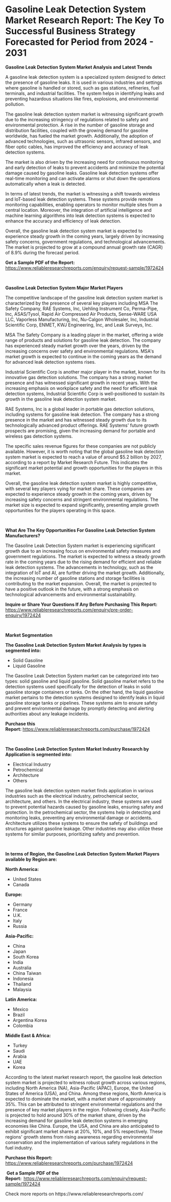 <p><h1>Gasoline Leak Detection System Market Research Report: The Key To Successful Business Strategy Forecasted for Period from 2024 - 2031</h1></p><p><strong>Gasoline Leak Detection System Market Analysis and Latest Trends</strong></p>
<p><p>A gasoline leak detection system is a specialized system designed to detect the presence of gasoline leaks. It is used in various industries and settings where gasoline is handled or stored, such as gas stations, refineries, fuel terminals, and industrial facilities. The system helps in identifying leaks and preventing hazardous situations like fires, explosions, and environmental pollution.</p><p>The gasoline leak detection system market is witnessing significant growth due to the increasing stringency of regulations related to safety and environmental protection. A rise in the number of gasoline storage and distribution facilities, coupled with the growing demand for gasoline worldwide, has fueled the market growth. Additionally, the adoption of advanced technologies, such as ultrasonic sensors, infrared sensors, and fiber optic cables, has improved the efficiency and accuracy of leak detection systems.</p><p>The market is also driven by the increasing need for continuous monitoring and early detection of leaks to prevent accidents and minimize the potential damage caused by gasoline leaks. Gasoline leak detection systems offer real-time monitoring and can activate alarms or shut down the operations automatically when a leak is detected.</p><p>In terms of latest trends, the market is witnessing a shift towards wireless and IoT-based leak detection systems. These systems provide remote monitoring capabilities, enabling operators to monitor multiple sites from a central location. Moreover, the integration of artificial intelligence and machine learning algorithms into leak detection systems is expected to enhance the accuracy and efficiency of leak detection.</p><p>Overall, the gasoline leak detection system market is expected to experience steady growth in the coming years, largely driven by increasing safety concerns, government regulations, and technological advancements. The market is projected to grow at a compound annual growth rate (CAGR) of 8.9% during the forecast period.</p></p>
<p><strong>Get a Sample PDF of the Report:&nbsp;</strong> <a href="https://www.reliableresearchreports.com/enquiry/request-sample/1972424">https://www.reliableresearchreports.com/enquiry/request-sample/1972424</a></p>
<p>&nbsp;</p>
<p><strong>Gasoline Leak Detection System Major Market Players</strong></p>
<p><p>The competitive landscape of the gasoline leak detection system market is characterized by the presence of several key players including MSA The Safety Company, RAE Systems, Inc, Uehling Instrument Co, Perma-Pipe, Inc, ASAS/Tysol, Rapid Air Compressed Air Products, Sense-WARE USA LLC, Vaporless Manufacturing, Inc, Nu-Calgon Wholesaler, Inc, Industrial Scientific Corp, ENMET, KWJ Engineering, Inc, and Leak Surveys, Inc.</p><p>MSA The Safety Company is a leading player in the market, offering a wide range of products and solutions for gasoline leak detection. The company has experienced steady market growth over the years, driven by the increasing concerns over safety and environmental regulations. MSA's market growth is expected to continue in the coming years as the demand for advanced leak detection systems rises.</p><p>Industrial Scientific Corp is another major player in the market, known for its innovative gas detection solutions. The company has a strong market presence and has witnessed significant growth in recent years. With the increasing emphasis on workplace safety and the need for efficient leak detection systems, Industrial Scientific Corp is well-positioned to sustain its growth in the gasoline leak detection system market.</p><p>RAE Systems, Inc is a global leader in portable gas detection solutions, including systems for gasoline leak detection. The company has a strong presence in the market and has witnessed steady growth due to its technologically advanced product offerings. RAE Systems' future growth prospects are promising, given the increasing demand for portable and wireless gas detection systems.</p><p>The specific sales revenue figures for these companies are not publicly available. However, it is worth noting that the global gasoline leak detection system market is expected to reach a value of around $5.2 billion by 2027, according to a report by Market Research Future. This indicates the significant market potential and growth opportunities for the players in this market.</p><p>Overall, the gasoline leak detection system market is highly competitive, with several key players vying for market share. These companies are expected to experience steady growth in the coming years, driven by increasing safety concerns and stringent environmental regulations. The market size is expected to expand significantly, presenting ample growth opportunities for the players operating in this space.</p></p>
<p>&nbsp;</p>
<p><strong>What Are The Key Opportunities For Gasoline Leak Detection System Manufacturers?</strong></p>
<p><p>The Gasoline Leak Detection System market is experiencing significant growth due to an increasing focus on environmental safety measures and government regulations. The market is expected to witness a steady growth rate in the coming years due to the rising demand for efficient and reliable leak detection systems. The advancements in technology, such as the integration of IoT and AI, are further driving the market growth. Additionally, the increasing number of gasoline stations and storage facilities is contributing to the market expansion. Overall, the market is projected to have a positive outlook in the future, with a strong emphasis on technological advancements and environmental sustainability.</p></p>
<p><strong>Inquire or Share Your Questions If Any Before Purchasing This Report:</strong> <a href="https://www.reliableresearchreports.com/enquiry/pre-order-enquiry/1972424">https://www.reliableresearchreports.com/enquiry/pre-order-enquiry/1972424</a></p>
<p>&nbsp;</p>
<p><strong>Market Segmentation</strong></p>
<p><strong>The Gasoline Leak Detection System Market Analysis by types is segmented into:</strong></p>
<p><ul><li>Solid Gasoline</li><li>Liquid Gasoline</li></ul></p>
<p><p>The Gasoline Leak Detection System market can be categorized into two types: solid gasoline and liquid gasoline. Solid gasoline market refers to the detection systems used specifically for the detection of leaks in solid gasoline storage containers or tanks. On the other hand, the liquid gasoline market pertains to the detection systems designed to identify leaks in liquid gasoline storage tanks or pipelines. These systems aim to ensure safety and prevent environmental damage by promptly detecting and alerting authorities about any leakage incidents.</p></p>
<p><strong>Purchase this Report:&nbsp;</strong><a href="https://www.reliableresearchreports.com/purchase/1972424">https://www.reliableresearchreports.com/purchase/1972424</a></p>
<p>&nbsp;</p>
<p><strong>The Gasoline Leak Detection System Market Industry Research by Application is segmented into:</strong></p>
<p><ul><li>Electrical Industry</li><li>Petrochemical</li><li>Architecture</li><li>Others</li></ul></p>
<p><p>The gasoline leak detection system market finds application in various industries such as the electrical industry, petrochemical sector, architecture, and others. In the electrical industry, these systems are used to prevent potential hazards caused by gasoline leaks, ensuring safety and protection. In the petrochemical sector, the systems help in detecting and monitoring leaks, preventing any environmental damage or accidents. Architecture utilizes these systems to ensure the safety of buildings and structures against gasoline leakage. Other industries may also utilize these systems for similar purposes, prioritizing safety and prevention.</p></p>
<p>&nbsp;</p>
<p><strong>In terms of Region, the Gasoline Leak Detection System Market Players available by Region are:</strong></p>
<p>
    <p> <strong> North America: </strong>
        <ul>
            <li>United States</li>
            <li>Canada</li>
        </ul>
        </p> 
    <p> <strong> Europe: </strong>
        <ul>
            <li>Germany</li>
            <li>France</li>
            <li>U.K.</li>
            <li>Italy</li>
            <li>Russia</li>
        </ul>
        </p> 
    <p> <strong> Asia-Pacific: </strong>
        <ul>
            <li>China</li>
            <li>Japan</li>
            <li>South Korea</li>
            <li>India</li>
            <li>Australia</li>
            <li>China Taiwan</li>
            <li>Indonesia</li>
            <li>Thailand</li>
            <li>Malaysia</li>
        </ul>
        </p> 
    <p> <strong> Latin America: </strong>
        <ul>
            <li>Mexico</li>
            <li>Brazil</li>
            <li>Argentina Korea</li>
            <li>Colombia</li>
        </ul>
        </p> 
    <p> <strong> Middle East & Africa: </strong>
        <ul>
            <li>Turkey</li>
            <li>Saudi</li>
            <li>Arabia</li>
            <li>UAE</li>
            <li>Korea</li>
        </ul>
    </p>
    </p>
<p><p>According to the latest market research report, the gasoline leak detection system market is projected to witness robust growth across various regions, including North America (NA), Asia-Pacific (APAC), Europe, the United States of America (USA), and China. Among these regions, North America is expected to dominate the market, with a market share of approximately 35%. This can be attributed to stringent environmental regulations and the presence of key market players in the region. Following closely, Asia-Pacific is projected to hold around 30% of the market share, driven by the increasing demand for gasoline leak detection systems in emerging economies like China. Europe, the USA, and China are also anticipated to exhibit significant market shares at 20%, 10%, and 5% respectively. These regions' growth stems from rising awareness regarding environmental conservation and the implementation of various safety regulations in the fuel industry.</p></p>
<p><strong>Purchase this Report: </strong><a href="https://www.reliableresearchreports.com/purchase/1972424">https://www.reliableresearchreports.com/purchase/1972424</a></p>
<p>&nbsp;<strong>Get a Sample PDF of the Report:&nbsp;&nbsp;</strong><a href="https://www.reliableresearchreports.com/enquiry/request-sample/1972424">https://www.reliableresearchreports.com/enquiry/request-sample/1972424</a></p>
<p><strong></strong></p>
<p>Check more reports on https://www.reliableresearchreports.com/</p>